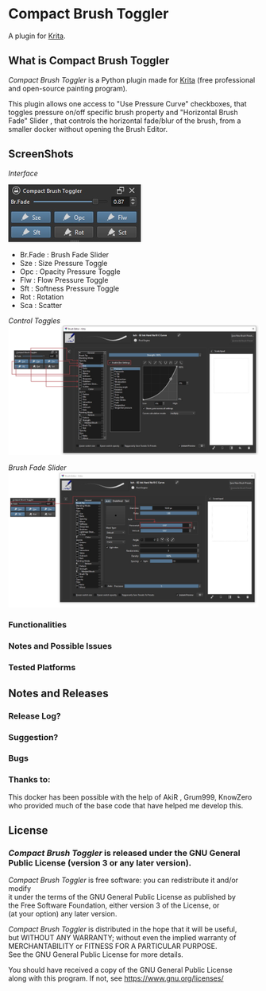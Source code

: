 # Compact Brush Toggler

A plugin for [Krita](https://krita.org).


## What is Compact Brush Toggler 

*Compact Brush Toggler* is a Python plugin made for [Krita](https://krita.org) (free professional and open-source painting program). 

This plugin allows one access to "Use Pressure Curve" checkboxes, that toggles pressure on/off specific brush property and "Horizontal Brush Fade" Slider , that controls the horizontal fade/blur of the brush, from a smaller docker without opening the Brush Editor. 

## ScreenShots 

*Interface*

![Interface](./screenshots/ui.jpeg)
 
- Br.Fade   : Brush Fade Slider
- Sze       : Size Pressure Toggle
- Opc       : Opacity Pressure Toggle
- Flw       : Flow Pressure Toggle
- Sft       : Softness Pressure Toggle
- Rot       : Rotation
- Sca       : Scatter

*Control Toggles*
![Use Pressure Curve Toggles](./screenshots/ui-brushtoggler.jpeg)


*Brush Fade Slider*
![Brush Fade Slider](./screenshots/ui-brushfade.jpeg)


### Functionalities


### Notes and Possible Issues


### Tested Platforms


## Notes and Releases

### Release Log?

### Suggestion?

### Bugs

### Thanks to:
This docker has been possible with the help of AkiR , Grum999, KnowZero 
who provided much of the base code that have helped me develop this.               

## License

### *Compact Brush Toggler* is released under the GNU General Public License (version 3 or any later version).

*Compact Brush Toggler* is free software: you can redistribute it and/or modify        
it under the terms of the GNU General Public License as published by        
the Free Software Foundation, either version 3 of the License, or           
(at your option) any later version.                                         
    
*Compact Brush Toggler* is distributed in the hope that it will be useful,             
but WITHOUT ANY WARRANTY; without even the implied warranty of              
MERCHANTABILITY or FITNESS FOR A PARTICULAR PURPOSE.                         
See the GNU General Public License for more details.                        

You should have received a copy of the GNU General Public License           
along with this program. If not, see https://www.gnu.org/licenses/                                   



                            
 